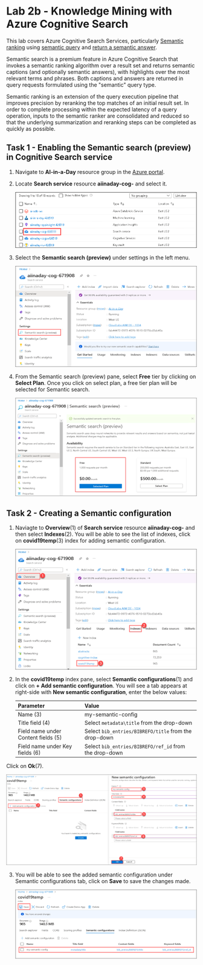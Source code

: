 # Lab 2b - Knowledge Mining with Azure Cognitive Search

This lab covers Azure Cognitive Search Services, particularly [Semantic ranking](https://docs.microsoft.com/en-us/azure/search/semantic-ranking) using [semantic query](https://docs.microsoft.com/en-us/azure/search/semantic-how-to-query-request?tabs=semanticConfiguration%2Cportal#create-a-semantic-configuration) and [return a semantic answer](https://docs.microsoft.com/en-us/azure/search/semantic-answers?tabs=semanticConfiguration).

Semantic search is a premium feature in Azure Cognitive Search that invokes a semantic ranking algorithm over a result set and returns semantic captions (and optionally semantic answers), with highlights over the most relevant terms and phrases. Both captions and answers are returned in query requests formulated using the "semantic" query type.

Semantic ranking is an extension of the query execution pipeline that improves precision by reranking the top matches of an initial result set. In order to complete processing within the expected latency of a query operation, inputs to the semantic ranker are consolidated and reduced so that the underlying summarization and reranking steps can be completed as quickly as possible.

## Task 1 - Enabling the Semantic search (preview) in Cognitive Search service

1. Navigate to **AI-in-a-Day** resource group in the [Azure portal](https://portal.azure.com).

2. Locate **Search service** resource **aiinaday-cog-<inject key="DeploymentID" enableCopy="false"/>** and select it.

   ![The Search service is highlighted from the list of services in the AI-in-a-Day Resource Group](media/select-azure-search-service1.png)
   
3. Select the **Semantic search (preview)** under settings in the left menu.

   ![Semantic search service to be selected](media/lab2b-ssp1.png)
   
4. From the Semantic search (preview) pane, select **Free** tier by clicking on **Select Plan**. Once you click on select plan, a free tier plan will be selected for Semantic search.

   ![Semantic search service free tier to be selected](media/lab2b-ssp2.png)
   
## Task 2 - Creating a Semantic configuration

1. Naviagte to **Overview**(1) of **Search service** resource **aiinaday-cog-<inject key="DeploymentID" enableCopy="false"/>** and then select **Indexes**(2). You will be able to see the list of indexes, click on **covid19temp**(3) index for adding semantic configuration.

   ![Semantic config](media/lab2b-ssp4.png)
   
2. In the **covid19temp** index pane, select **Semantic configurations**(1) and click on **+ Add semantic configuration**. You will see a tab appears at right-side with **New semantic configuration**, enter the below values:

    | Parameter                   | Value                                        |
    | --------------------------- | -------------------------------------------- |
    | Name (3)                    | my-semantic-config                           |
    | Title field (4)             | Select `metadata\title` from the drop-down   |
    | Field name under Content fields (5) | Select `bib_entries/BIBREFO/title` from the drop-down |
    | Field name under Key fields (6)    | Select `bib_entries/BIBREFO/ref_id` from the drop-down |
  
  Click on **Ok**(7).
  
  ![Semantic configuration](media/lab2b-ssp5-latest.png)
  
3. You will be able to see the added semantic configuration under Semantic configurations tab, click on **Save** to save the changes made.

   ![Semantic configuration](media/lab2b-ssp6-latest.png)
